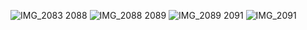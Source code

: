 

![IMG_2083](https://github.com/user-attachments/assets/5524a125-8e4c-48f5-89b2-7ffcef9e9d2a)
2088
![IMG_2088](https://github.com/user-attachments/assets/d8ca8461-5a53-4b45-a7fb-eacd8fe91f77)
2089
![IMG_2089](https://github.com/user-attachments/assets/4c242ee2-af56-4aa2-a15d-5e86b54ecd24)
2091
![IMG_2091](https://github.com/user-attachments/assets/929c2f12-6e42-4468-bd34-0273b535d0e3)
